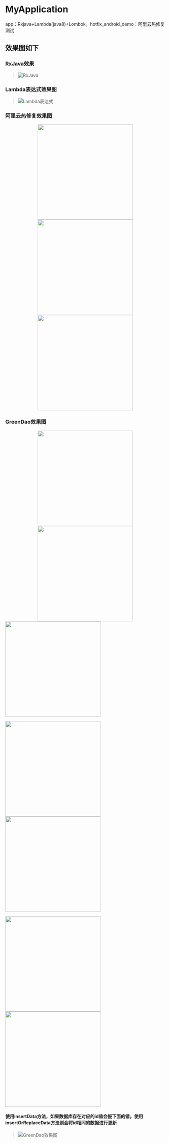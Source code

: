 # MyApplication
app：Rxjava+Lambda(java8)+Lombok。hotfix_android_demo：阿里云热修复测试

## 效果图如下

### RxJava效果
>![RxJava](doc/pic_rxjava.png)

### Lambda表达式效果图
>![Lambda表达式](doc/pic_lambda.png)

### 阿里云热修复效果图

<div align="center">
  <img src="doc/pic_hotfix_alibaba.png" width="300"  />
  <img src="doc/pic_hotfixapp_homeac_mix.jpg" width="300"  />
 <img src="doc/pic_hotfixapp_restestac_mix.jpg" width="300"  />
 </div>

### GreenDao效果图

<div align="center">
<img src="https://raw.github.com/yueyue10/MyApplication/master/doc/pic_greendao_student.jpg" width="300"  />

<img src="https://raw.github.com/yueyue10/MyApplication/master/doc/pic_greendao_message.jpg" width="300" />
</div>
 
<img src="doc/pic_greendao_recomdroute.jpg" width="300" hegiht="500" align="center"/> 

<img src="doc/pic_greendao_remid1.jpg" width="300" hegiht="500" /> <img src="doc/pic_green_dao_remind2.jpg" width="300" hegiht="500" />
 
<img src="doc/pic_greendao_jsonlist.jpg" width="300" hegiht="500" /> <img src="doc/pic_greendao_jsonstr.jpg" width="300" hegiht="500" />

#### 使用insertData方法，如果数据库存在对应的id值会报下面的错。使用insertOrReplaceData方法则会将id相同的数据进行更新
>![GreenDao效果图](doc/pic_greendao_error.png)


